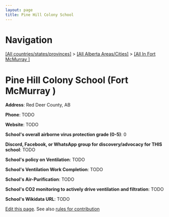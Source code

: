 ```yaml
---
layout: page
title: Pine Hill Colony School
---
```

# Navigation

[[All countries/states/provinces]](../../..) > [[All Alberta Areas/Cities]](../..) > [[All In Fort McMurray ]](..)

# Pine Hill Colony School (Fort McMurray )

**Address**: Red Deer County, AB

**Phone**: TODO

**Website**: TODO

**School's overall airborne virus protection grade (0-5)**: 0

**Discord, Facebook, or WhatsApp group for discovery/advocacy for THIS school**: TODO

**School's policy on Ventilation**: TODO

**School's Ventilation Work Completion**: TODO

**School's Air-Purification**: TODO

**School's CO2 monitoring to actively drive ventilation and filtration**: TODO

**School's Wikidata URL**: TODO


[Edit this page](https://github.com/ventilate-schools/AB/edit/main/./Fort_McMurray_/Pine_Hill_Colony_School.md). See also [rules for contribution](../../../contribution-rules/)